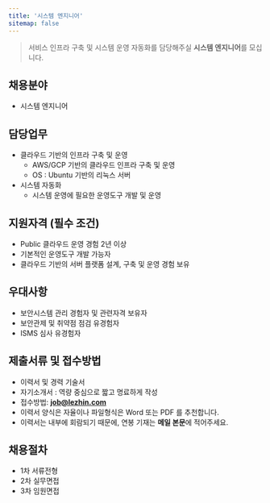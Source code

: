 ```yaml
---
title: '시스템 엔지니어'
sitemap: false
---
```

> 서비스 인프라 구축 및 시스템 운영 자동화를 담당해주실 **시스템 엔지니어**를 모십니다. 

## 채용분야

- 시스템 엔지니어

## 담당업무

- 클라우드 기반의 인프라 구축 및 운영
  - AWS/GCP 기반의 클라우드 인프라 구축 및 운영
  - OS : Ubuntu 기반의 리눅스 서버
- 시스템 자동화
  - 시스템 운영에 필요한 운영도구 개발 및 운영

## 지원자격 (필수 조건)

- Public 클라우드 운영 경험 2년 이상
- 기본적인 운영도구 개발 가능자
- 클라우드 기반의 서버 플랫폼 설계, 구축 및 운영 경험 보유

## 우대사항

- 보안시스템 관리 경험자 및 관련자격 보유자
- 보안관제 및 취약점 점검 유경험자
- ISMS 심사 유경험자

## 제출서류 및 접수방법

- 이력서 및 경력 기술서 
- 자기소개서 : 역량 중심으로 짧고 명료하게 작성 
- 접수방법: **job@lezhin.com** 
- 이력서 양식은 자율이나 파일형식은 Word 또는 PDF 를 추천합니다.
- 이력서는 내부에 회람되기 때문에, 연봉 기재는 **메일 본문**에 적어주세요.

## 채용절차 

- 1차 서류전형
- 2차 실무면접 
- 3차 임원면접 

